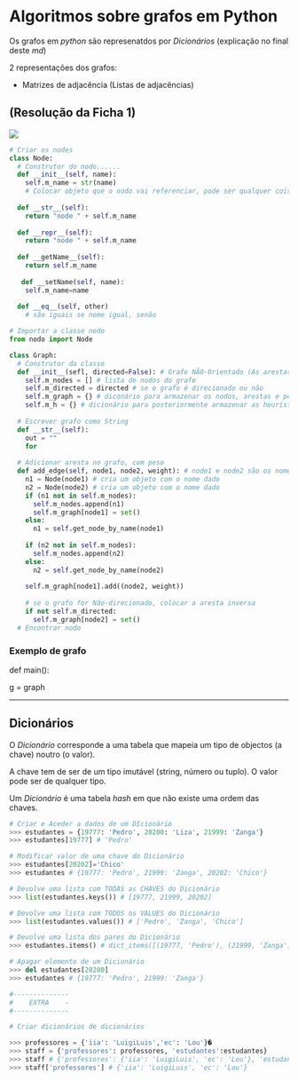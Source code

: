 # Algoritmos sobre grafos em Python

Os grafos em _python_ são represenatdos por _Dicionários_ (explicação no final deste _md_)

2 representações dos grafos:
- Matrizes de adjacência (Listas de adjacências)

## (Resolução da Ficha 1)

![](https://raw.githubusercontent.com/GuiSSMartins/Inteligencia_Artificial_Python/blob/main/Grafo_Ficha1.png)

```python
# Criar os nodes
class Node:
  # Construtor do nodo......
  def __init__(self, name):
    self.m_name = str(name)
    # Colocar objeto que o nodo vai referenciar, pode ser qualquer coisa !!!!!!!!!!!!!!
  
  def __str__(self):
    return "node " + self.m_name
  
  def __repr__(self):
    return "node " + self.m_name
  
  def __getName__(self):
    return self.m_name
    
   def __setName(self, name):
    self.m_name=name
    
  def __eq__(self, other)
    # são iguais se nome igual, senão 
```

```python
# Importar a classe nodo
from nodo import Node

class Graph:
  # Construtor da classe
  def __init__(sefl, directed=False): # Grafo NÃO-Orientado (As arestas não têm sentido)
    self.m_nodes = [] # lista de nodos do grafo
    self.m_directed = directed # se o grafo é direcionado ou não
    self.m_graph = {} # diconário para armazenar os nodos, arestas e pesos
    self.m_h = {} # dicionário para posteriormente armazenar as heurísticas para cada nodo, usado na pesquisa informada
  
  # Escrever grafo como String
  def __str__(self):
    out = ""
    for
  
  # Adicionar aresta no grafo, com peso
  def add_edge(self, node1, node2, weight): # node1 e node2 são os nomes de cada nó
    n1 = Node(node1) # cria um objeto com o nome dado
    n2 = Node(node2) # cria um objeto com o nome dado
    if (n1 not in self.m_nodes):
      self.m_nodes.append(n1)
      self.m_graph[node1] = set()
    else:
      n1 = self.get_node_by_name(node1)
    
    if (n2 not in self.m_nodes):
      self.m_nodes.append(n2)
    else:
      n2 = self.get_node_by_name(node2)
      
    self.m_graph[node1].add((node2, weight))
    
    # se o grafo for Não-direcionado, colocar a aresta inversa
    if not self.m_directed:
      self.m_graph[node2] = set()
  # Encontrar nodo 
```

### Exemplo de grafo

def main():

g = graph

------------------------------------------------------

## Dicionários

O _Dicionário_ corresponde a uma tabela que mapeia um tipo de objectos (a chave) noutro (o valor). 

A chave tem de ser de um tipo imutável (string, número ou tuplo). O valor pode ser de qualquer tipo.

Um _Dicionário_ é uma tabela _hash_ em que não existe uma ordem das chaves.

```python
# Criar e Aceder a dados de um DIcionário
>>> estudantes = {19777: 'Pedro', 20200: 'Liza', 21999: 'Zanga'}
>>> estudantes[19777] # 'Pedro'

# Modificar valor de uma chave do Dicionário
>>> estudantes[20202]='Chico'
>>> estudantes # {19777: 'Pedro', 21999: 'Zanga', 20202: 'Chico'}

# Devolve uma lista com TODAS as CHAVES do Dicionário
>>> list(estudantes.keys()) # [19777, 21999, 20202]

# Devolve uma lista com TODOS os VALUES do Dicionário
>>> list(estudantes.values()) # ['Pedro', 'Zanga', 'Chico']

# Devolve uma lista dos pares do Dicionário
>>> estudantes.items() # dict_items([(19777, 'Pedro'), (21999, 'Zanga'), (20202, 'Chico')])

# Apagar elemento de um Dicionário
>>> del estudantes[20200]
>>> estudantes # {19777: 'Pedro', 21999: 'Zanga'}

#--------------
#    EXTRA    -
#--------------

# Criar dicionários de dicionários

>>> professores = {'iia': 'LuigiLuis','ec': 'Lou'}�
>>> staff = {'professores': professores, 'estudantes':estudantes}
>>> staff # {'professores': {'iia': 'LuigiLuis', 'ec': 'Lou'}, 'estudantes': {19777: 'Pedro', 21999: 'Zanga', 20202: 'Chico'}}
>>> staff['professores'] # {'iia': 'LuigiLuis', 'ec': 'Lou'}

```

